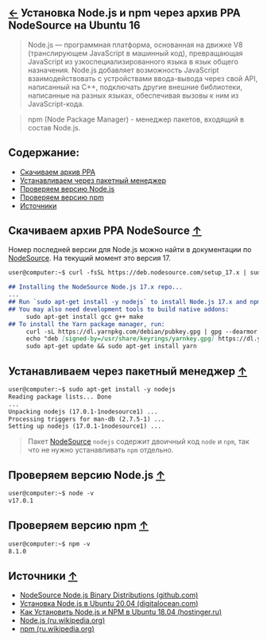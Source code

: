 [&larr;](readme.md "Ubuntu") Установка Node.js и npm через архив PPA NodeSource на Ubuntu 16
--------------------------------------------------------------------------------------------

> Node.js — программная платформа, основанная на движке V8 (транслирующем JavaScript в машинный код), превращающая JavaScript из узкоспециализированного языка в язык общего назначения. Node.js добавляет возможность JavaScript взаимодействовать с устройствами ввода-вывода через свой API, написанный на C++, подключать другие внешние библиотеки, написанные на разных языках, обеспечивая вызовы к ним из JavaScript-кода.

> npm (Node Package Manager) - менеджер пакетов, входящий в состав Node.js.

## <a name="content"></a> Содержание:

- [Скачиваем архив PPA](#download-the-ppa-nodesource-archive)
- [Устанавливаем через пакетный менеджер](#install-via-the-package-manager)
- [Проверяем версию Node.js](#checking-the-node-js-version)
- [Проверяем версию npm](#checking-the-npm-version)
- [Источники](#sources)

## <a name="download-the-ppa-nodesource-archive"></a> Скачиваем архив PPA NodeSource [&uarr;](#content "Содержание")

Номер последней версии для Node.js можно найти в документации по [NodeSource](https://github.com/nodesource/distributions#debinstall). На текущий момент это версия 17.

```markdown
user@computer:~$ curl -fsSL https://deb.nodesource.com/setup_17.x | sudo -E bash -

## Installing the NodeSource Node.js 17.x repo...
...
## Run `sudo apt-get install -y nodejs` to install Node.js 17.x and npm
## You may also need development tools to build native addons:
     sudo apt-get install gcc g++ make
## To install the Yarn package manager, run:
     curl -sL https://dl.yarnpkg.com/debian/pubkey.gpg | gpg --dearmor | sudo tee /usr/share/keyrings/yarnkey.gpg >/dev/null
     echo "deb [signed-by=/usr/share/keyrings/yarnkey.gpg] https://dl.yarnpkg.com/debian stable main" | sudo tee /etc/apt/sources.list.d/yarn.list
     sudo apt-get update && sudo apt-get install yarn

```

## <a name="install-via-the-package-manager"></a> Устанавливаем через пакетный менеджер [&uarr;](#content "Содержание")

```markdown
user@computer:~$ sudo apt-get install -y nodejs
Reading package lists... Done
...
Unpacking nodejs (17.0.1-1nodesource1) ...
Processing triggers for man-db (2.7.5-1) ...
Setting up nodejs (17.0.1-1nodesource1) ...
```

> Пакет [NodeSource](https://github.com/nodesource/distributions) `nodejs` содержит двоичный код `node` и `npm`, так что не нужно устанавливать `npm` отдельно.

## <a name="checking-the-node-js-version"></a> Проверяем версию Node.js [&uarr;](#content "Содержание")

```markdown
user@computer:~$ node -v
v17.0.1
```

## <a name="checking-the-npm-version"></a> Проверяем версию npm [&uarr;](#content "Содержание")

```markdown
user@computer:~$ npm -v
8.1.0
```

## <a name="sources"></a> Источники [&uarr;](#content "Содержание")

- [NodeSource Node.js Binary Distributions (github.com)](https://github.com/nodesource/distributions)
- [Установка Node.js в Ubuntu 20.04 (digitalocean.com)](https://www.digitalocean.com/community/tutorials/how-to-install-node-js-on-ubuntu-20-04-ru)
- [Как Установить Node.js и NPM в Ubuntu 18.04 (hostinger.ru)](https://www.hostinger.ru/rukovodstva/kak-ustanovit-node-js-npm-ubuntu)
- [Node.js (ru.wikipedia.org)](https://ru.wikipedia.org/wiki/Node.js)
- [npm (ru.wikipedia.org)](https://ru.wikipedia.org/wiki/Npm)